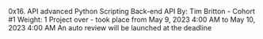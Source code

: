 0x16. API advanced
Python
Scripting
Back-end
API
 By: Tim Britton - Cohort #1
 Weight: 1
 Project over - took place from May 9, 2023 4:00 AM to May 10, 2023 4:00 AM
 An auto review will be launched at the deadline
